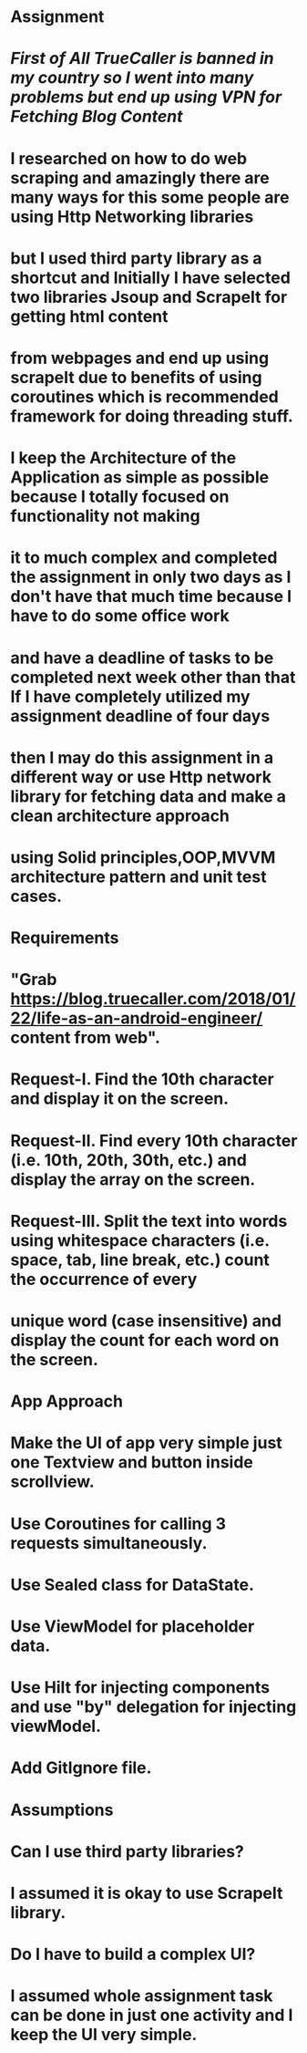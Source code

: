 # Assignment

# ***First of All TrueCaller is banned in my country so I went into many problems but end up using VPN for Fetching Blog Content***

# I researched on how to do web scraping and amazingly there are many ways for this some people are using Http Networking libraries
# but I used third party library as a shortcut and Initially I have selected two libraries Jsoup and ScrapeIt for getting html content
# from webpages and end up using scrapeIt due to benefits of using coroutines which is recommended framework for doing threading stuff.

# I keep the Architecture of the Application as simple as possible because I totally focused on functionality not making 
# it to much complex and completed the assignment in only two days as I don't have that much time because I have to do some office work 
# and have a deadline of tasks to be completed next week other than that If I have completely utilized my assignment deadline of four days 
# then I may do this assignment in a different way or use Http network library for fetching data and make a clean architecture approach 
# using Solid principles,OOP,MVVM architecture pattern and unit test cases.

# Requirements
# "Grab https://blog.truecaller.com/2018/01/22/life-as-an-android-engineer/ content from web".
# Request-I.  Find the 10th character and display it on the screen.
# Request-II. Find every 10th character (i.e. 10th, 20th, 30th, etc.) and display the array on the screen.
# Request-III. Split the text into words using whitespace characters (i.e. space, tab, line break, etc.) count the occurrence of every
# unique word (case insensitive) and display the count for each word on the screen.

# App Approach
# Make the UI of app very simple just one Textview and button inside scrollview.
# Use Coroutines for calling 3 requests simultaneously.
# Use Sealed class for DataState.
# Use ViewModel for placeholder data.
# Use Hilt for injecting components and use "by" delegation for injecting viewModel.
# Add GitIgnore file.

# Assumptions 
# Can I use third party libraries?
# I assumed it is okay to use ScrapeIt library.

# Do I have to build a complex UI?
# I assumed whole assignment task can be done in just one activity and I keep the UI very simple. 